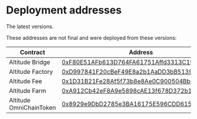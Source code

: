 # Deployment addresses

The latest versions.

These addresses are not final and were deployed from these versions:


| Contract                           | Address                                      | Source Code                                                                                                                   |
| ---------------------------------- | -------------------------------------------- | ----------------------------------------------------------------------------------------------------------------------------- |
| Altitude Bridge                    | [0xF80E51AFb613D764FA61751Affd3313C190A86BB](https://optimistic.etherscan.io/address/0xF80E51AFb613D764FA61751Affd3313C190A86BB#code)   | https://github.com/AltitudeDeFi/contracts/blob/main/master/Altitude_Bridge                                                    |
| Altitude Factory                   | [0xD997841F20cBeF49E8a2b1AaDD3bB513914aB22D](https://optimistic.etherscan.io/address/0xD997841F20cBeF49E8a2b1AaDD3bB513914aB22D#code)   | https://github.com/AltitudeDeFi/contracts/blob/main/master/Altitude_Factory                                                   |
| Altitude Fee                       | [0x1D31B21Fe28Af5f73b8e8Ae0C900504BbC7D151c](https://optimistic.etherscan.io/address/0x1D31B21Fe28Af5f73b8e8Ae0C900504BbC7D151c#code)   | https://github.com/AltitudeDeFi/contracts/blob/main/master/Altitude_Fee                                                       |
| Altitude Farm                      | [0xA912Cb42eF8A9e5898cAE13f678D372b1a18db82](https://optimistic.etherscan.io/address/0xA912Cb42eF8A9e5898cAE13f678D372b1a18db82#code)   | https://github.com/AltitudeDeFi/contracts/blob/main/master/Altitude_Farm                                                      |
| Altitude OmniChainToken            | [0x8929e9DbD2785e3BA16175E596CDD61520feE0D1](https://optimistic.etherscan.io/address/0x8929e9DbD2785e3BA16175E596CDD61520feE0D1#code)   | https://github.com/AltitudeDeFi/contracts/blob/main/master/Altitude_OmniChainToken                                            |

